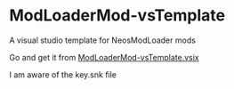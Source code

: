 # ModLoaderMod-vsTemplate
A visual studio template for NeosModLoader mods

Go and get it from [ModLoaderMod-vsTemplate.vsix](https://github.com/badhaloninja/ModLoaderMod-vsTemplate/releases/latest/download/ModLoaderMod-vsTemplate.vsix)





I am aware of the key.snk file